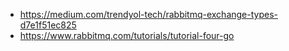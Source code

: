-   https://medium.com/trendyol-tech/rabbitmq-exchange-types-d7e1f51ec825
-   https://www.rabbitmq.com/tutorials/tutorial-four-go
